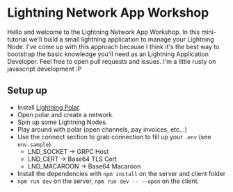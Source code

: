 # Lightning Network App Workshop

Hello and welcome to the Lightning Network App Workshop. In this mini-tutorial we'll build a small lightning application to manage your Lightning Node.
I've come up with this approach because I think it's the best way to bootstrap the basic knowledge you'll need as an Lightning Application Developer.
Feel free to open pull requests and issues. I'm a little rusty on javascript development :P

## Setup up

* Install [Lightning Polar](https://lightningpolar.com/).
* Open polar and create a network.
* Spin up some Lightning Nodes.
* Play around with polar (open channels, pay invoices, etc...)
* Use the connect section to grab connection to fill up your `.env` (see `env.sample`)
    * LND_SOCKET -> GRPC Host
    * LND_CERT -> Base64 TLS Cert
    * LND_MACAROON -> Base64 Macaroon
* Install the dependencies with `npm install` on the server and client folder
* `npm run dev` on the server, `npm run dev -- --open` on the client.
